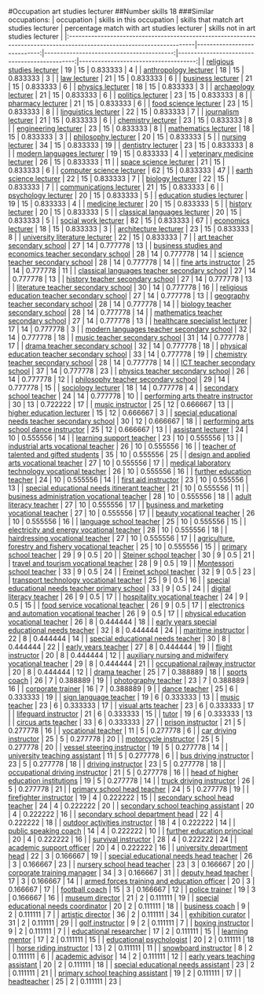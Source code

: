 #Occupation art studies lecturer
##Number skills 18
###Similar occupations:
| occupation                                                                                                            |   skills in this occupation |   skills that match art studies lecturer |   percentage match with art studies lecturer |   skills not in art studies lecturer |
|:----------------------------------------------------------------------------------------------------------------------|----------------------------:|-----------------------------------------:|---------------------------------------------:|-------------------------------------:|
| [religious studies lecturer](religious_studies_lecturer.md)                                                           |                          19 |                                       15 |                                     0.833333 |                                    4 |
| [anthropology lecturer](anthropology_lecturer.md)                                                                     |                          18 |                                       15 |                                     0.833333 |                                    3 |
| [law lecturer](law_lecturer.md)                                                                                       |                          21 |                                       15 |                                     0.833333 |                                    6 |
| [business lecturer](business_lecturer.md)                                                                             |                          21 |                                       15 |                                     0.833333 |                                    6 |
| [physics lecturer](physics_lecturer.md)                                                                               |                          18 |                                       15 |                                     0.833333 |                                    3 |
| [archaeology lecturer](archaeology_lecturer.md)                                                                       |                          21 |                                       15 |                                     0.833333 |                                    6 |
| [politics lecturer](politics_lecturer.md)                                                                             |                          23 |                                       15 |                                     0.833333 |                                    8 |
| [pharmacy lecturer](pharmacy_lecturer.md)                                                                             |                          21 |                                       15 |                                     0.833333 |                                    6 |
| [food science lecturer](food_science_lecturer.md)                                                                     |                          23 |                                       15 |                                     0.833333 |                                    8 |
| [linguistics lecturer](linguistics_lecturer.md)                                                                       |                          22 |                                       15 |                                     0.833333 |                                    7 |
| [journalism lecturer](journalism_lecturer.md)                                                                         |                          21 |                                       15 |                                     0.833333 |                                    6 |
| [chemistry lecturer](chemistry_lecturer.md)                                                                           |                          23 |                                       15 |                                     0.833333 |                                    8 |
| [engineering lecturer](engineering_lecturer.md)                                                                       |                          23 |                                       15 |                                     0.833333 |                                    8 |
| [mathematics lecturer](mathematics_lecturer.md)                                                                       |                          18 |                                       15 |                                     0.833333 |                                    3 |
| [philosophy lecturer](philosophy_lecturer.md)                                                                         |                          20 |                                       15 |                                     0.833333 |                                    5 |
| [nursing lecturer](nursing_lecturer.md)                                                                               |                          34 |                                       15 |                                     0.833333 |                                   19 |
| [dentistry lecturer](dentistry_lecturer.md)                                                                           |                          23 |                                       15 |                                     0.833333 |                                    8 |
| [modern languages lecturer](modern_languages_lecturer.md)                                                             |                          19 |                                       15 |                                     0.833333 |                                    4 |
| [veterinary medicine lecturer](veterinary_medicine_lecturer.md)                                                       |                          26 |                                       15 |                                     0.833333 |                                   11 |
| [space science lecturer](space_science_lecturer.md)                                                                   |                          21 |                                       15 |                                     0.833333 |                                    6 |
| [computer science lecturer](computer_science_lecturer.md)                                                             |                          62 |                                       15 |                                     0.833333 |                                   47 |
| [earth science lecturer](earth_science_lecturer.md)                                                                   |                          22 |                                       15 |                                     0.833333 |                                    7 |
| [biology lecturer](biology_lecturer.md)                                                                               |                          22 |                                       15 |                                     0.833333 |                                    7 |
| [communications lecturer](communications_lecturer.md)                                                                 |                          21 |                                       15 |                                     0.833333 |                                    6 |
| [psychology lecturer](psychology_lecturer.md)                                                                         |                          20 |                                       15 |                                     0.833333 |                                    5 |
| [education studies lecturer](education_studies_lecturer.md)                                                           |                          19 |                                       15 |                                     0.833333 |                                    4 |
| [medicine lecturer](medicine_lecturer.md)                                                                             |                          20 |                                       15 |                                     0.833333 |                                    5 |
| [history lecturer](history_lecturer.md)                                                                               |                          20 |                                       15 |                                     0.833333 |                                    5 |
| [classical languages lecturer](classical_languages_lecturer.md)                                                       |                          20 |                                       15 |                                     0.833333 |                                    5 |
| [social work lecturer](social_work_lecturer.md)                                                                       |                          82 |                                       15 |                                     0.833333 |                                   67 |
| [economics lecturer](economics_lecturer.md)                                                                           |                          18 |                                       15 |                                     0.833333 |                                    3 |
| [architecture lecturer](architecture_lecturer.md)                                                                     |                          23 |                                       15 |                                     0.833333 |                                    8 |
| [university literature lecturer](university_literature_lecturer.md)                                                   |                          22 |                                       15 |                                     0.833333 |                                    7 |
| [art teacher secondary school](art_teacher_secondary_school.md)                                                       |                          27 |                                       14 |                                     0.777778 |                                   13 |
| [business studies and economics teacher secondary school](business_studies_and_economics_teacher_secondary_school.md) |                          28 |                                       14 |                                     0.777778 |                                   14 |
| [science teacher secondary school](science_teacher_secondary_school.md)                                               |                          28 |                                       14 |                                     0.777778 |                                   14 |
| [fine arts instructor](fine_arts_instructor.md)                                                                       |                          25 |                                       14 |                                     0.777778 |                                   11 |
| [classical languages teacher secondary school](classical_languages_teacher_secondary_school.md)                       |                          27 |                                       14 |                                     0.777778 |                                   13 |
| [history teacher secondary school](history_teacher_secondary_school.md)                                               |                          27 |                                       14 |                                     0.777778 |                                   13 |
| [literature teacher secondary school](literature_teacher_secondary_school.md)                                         |                          30 |                                       14 |                                     0.777778 |                                   16 |
| [religious education teacher secondary school](religious_education_teacher_secondary_school.md)                       |                          27 |                                       14 |                                     0.777778 |                                   13 |
| [geography teacher secondary school](geography_teacher_secondary_school.md)                                           |                          28 |                                       14 |                                     0.777778 |                                   14 |
| [biology teacher secondary school](biology_teacher_secondary_school.md)                                               |                          28 |                                       14 |                                     0.777778 |                                   14 |
| [mathematics teacher secondary school](mathematics_teacher_secondary_school.md)                                       |                          27 |                                       14 |                                     0.777778 |                                   13 |
| [healthcare specialist lecturer](healthcare_specialist_lecturer.md)                                                   |                          17 |                                       14 |                                     0.777778 |                                    3 |
| [modern languages teacher secondary school](modern_languages_teacher_secondary_school.md)                             |                          32 |                                       14 |                                     0.777778 |                                   18 |
| [music teacher secondary school](music_teacher_secondary_school.md)                                                   |                          31 |                                       14 |                                     0.777778 |                                   17 |
| [drama teacher secondary school](drama_teacher_secondary_school.md)                                                   |                          32 |                                       14 |                                     0.777778 |                                   18 |
| [physical education teacher secondary school](physical_education_teacher_secondary_school.md)                         |                          33 |                                       14 |                                     0.777778 |                                   19 |
| [chemistry teacher secondary school](chemistry_teacher_secondary_school.md)                                           |                          28 |                                       14 |                                     0.777778 |                                   14 |
| [ICT teacher secondary school](ICT_teacher_secondary_school.md)                                                       |                          37 |                                       14 |                                     0.777778 |                                   23 |
| [physics teacher secondary school](physics_teacher_secondary_school.md)                                               |                          26 |                                       14 |                                     0.777778 |                                   12 |
| [philosophy teacher secondary school](philosophy_teacher_secondary_school.md)                                         |                          29 |                                       14 |                                     0.777778 |                                   15 |
| [sociology lecturer](sociology_lecturer.md)                                                                           |                          18 |                                       14 |                                     0.777778 |                                    4 |
| [secondary school teacher](secondary_school_teacher.md)                                                               |                          24 |                                       14 |                                     0.777778 |                                   10 |
| [performing arts theatre instructor](performing_arts_theatre_instructor.md)                                           |                          30 |                                       13 |                                     0.722222 |                                   17 |
| [music instructor](music_instructor.md)                                                                               |                          25 |                                       12 |                                     0.666667 |                                   13 |
| [higher education lecturer](higher_education_lecturer.md)                                                             |                          15 |                                       12 |                                     0.666667 |                                    3 |
| [special educational needs teacher secondary school](special_educational_needs_teacher_secondary_school.md)           |                          30 |                                       12 |                                     0.666667 |                                   18 |
| [performing arts school dance instructor](performing_arts_school_dance_instructor.md)                                 |                          25 |                                       12 |                                     0.666667 |                                   13 |
| [assistant lecturer](assistant_lecturer.md)                                                                           |                          24 |                                       10 |                                     0.555556 |                                   14 |
| [learning support teacher](learning_support_teacher.md)                                                               |                          23 |                                       10 |                                     0.555556 |                                   13 |
| [industrial arts vocational teacher](industrial_arts_vocational_teacher.md)                                           |                          26 |                                       10 |                                     0.555556 |                                   16 |
| [teacher of talented and gifted students](teacher_of_talented_and_gifted_students.md)                                 |                          35 |                                       10 |                                     0.555556 |                                   25 |
| [design and applied arts vocational teacher](design_and_applied_arts_vocational_teacher.md)                           |                          27 |                                       10 |                                     0.555556 |                                   17 |
| [medical laboratory technology vocational teacher](medical_laboratory_technology_vocational_teacher.md)               |                          26 |                                       10 |                                     0.555556 |                                   16 |
| [further education teacher](further_education_teacher.md)                                                             |                          24 |                                       10 |                                     0.555556 |                                   14 |
| [first aid instructor](first_aid_instructor.md)                                                                       |                          23 |                                       10 |                                     0.555556 |                                   13 |
| [special educational needs itinerant teacher](special_educational_needs_itinerant_teacher.md)                         |                          21 |                                       10 |                                     0.555556 |                                   11 |
| [business administration vocational teacher](business_administration_vocational_teacher.md)                           |                          28 |                                       10 |                                     0.555556 |                                   18 |
| [adult literacy teacher](adult_literacy_teacher.md)                                                                   |                          27 |                                       10 |                                     0.555556 |                                   17 |
| [business and marketing vocational teacher](business_and_marketing_vocational_teacher.md)                             |                          27 |                                       10 |                                     0.555556 |                                   17 |
| [beauty vocational teacher](beauty_vocational_teacher.md)                                                             |                          26 |                                       10 |                                     0.555556 |                                   16 |
| [language school teacher](language_school_teacher.md)                                                                 |                          25 |                                       10 |                                     0.555556 |                                   15 |
| [electricity and energy vocational teacher](electricity_and_energy_vocational_teacher.md)                             |                          28 |                                       10 |                                     0.555556 |                                   18 |
| [hairdressing vocational teacher](hairdressing_vocational_teacher.md)                                                 |                          27 |                                       10 |                                     0.555556 |                                   17 |
| [agriculture, forestry and fishery vocational teacher](agriculture,_forestry_and_fishery_vocational_teacher.md)       |                          25 |                                       10 |                                     0.555556 |                                   15 |
| [primary school teacher](primary_school_teacher.md)                                                                   |                          29 |                                        9 |                                     0.5      |                                   20 |
| [Steiner school teacher](Steiner_school_teacher.md)                                                                   |                          30 |                                        9 |                                     0.5      |                                   21 |
| [travel and tourism vocational teacher](travel_and_tourism_vocational_teacher.md)                                     |                          28 |                                        9 |                                     0.5      |                                   19 |
| [Montessori school teacher](Montessori_school_teacher.md)                                                             |                          33 |                                        9 |                                     0.5      |                                   24 |
| [Freinet school teacher](Freinet_school_teacher.md)                                                                   |                          32 |                                        9 |                                     0.5      |                                   23 |
| [transport technology vocational teacher](transport_technology_vocational_teacher.md)                                 |                          25 |                                        9 |                                     0.5      |                                   16 |
| [special educational needs teacher primary school](special_educational_needs_teacher_primary_school.md)               |                          33 |                                        9 |                                     0.5      |                                   24 |
| [digital literacy teacher](digital_literacy_teacher.md)                                                               |                          26 |                                        9 |                                     0.5      |                                   17 |
| [hospitality vocational teacher](hospitality_vocational_teacher.md)                                                   |                          24 |                                        9 |                                     0.5      |                                   15 |
| [food service vocational teacher](food_service_vocational_teacher.md)                                                 |                          26 |                                        9 |                                     0.5      |                                   17 |
| [electronics and automation vocational teacher](electronics_and_automation_vocational_teacher.md)                     |                          26 |                                        9 |                                     0.5      |                                   17 |
| [physical education vocational teacher](physical_education_vocational_teacher.md)                                     |                          26 |                                        8 |                                     0.444444 |                                   18 |
| [early years special educational needs teacher](early_years_special_educational_needs_teacher.md)                     |                          32 |                                        8 |                                     0.444444 |                                   24 |
| [maritime instructor](maritime_instructor.md)                                                                         |                          22 |                                        8 |                                     0.444444 |                                   14 |
| [special educational needs teacher](special_educational_needs_teacher.md)                                             |                          30 |                                        8 |                                     0.444444 |                                   22 |
| [early years teacher](early_years_teacher.md)                                                                         |                          27 |                                        8 |                                     0.444444 |                                   19 |
| [flight instructor](flight_instructor.md)                                                                             |                          20 |                                        8 |                                     0.444444 |                                   12 |
| [auxiliary nursing and midwifery vocational teacher](auxiliary_nursing_and_midwifery_vocational_teacher.md)           |                          29 |                                        8 |                                     0.444444 |                                   21 |
| [occupational railway instructor](occupational_railway_instructor.md)                                                 |                          20 |                                        8 |                                     0.444444 |                                   12 |
| [drama teacher](drama_teacher.md)                                                                                     |                          25 |                                        7 |                                     0.388889 |                                   18 |
| [sports coach](sports_coach.md)                                                                                       |                          26 |                                        7 |                                     0.388889 |                                   19 |
| [photography teacher](photography_teacher.md)                                                                         |                          23 |                                        7 |                                     0.388889 |                                   16 |
| [corporate trainer](corporate_trainer.md)                                                                             |                          16 |                                        7 |                                     0.388889 |                                    9 |
| [dance teacher](dance_teacher.md)                                                                                     |                          25 |                                        6 |                                     0.333333 |                                   19 |
| [sign language teacher](sign_language_teacher.md)                                                                     |                          19 |                                        6 |                                     0.333333 |                                   13 |
| [music teacher](music_teacher.md)                                                                                     |                          23 |                                        6 |                                     0.333333 |                                   17 |
| [visual arts teacher](visual_arts_teacher.md)                                                                         |                          23 |                                        6 |                                     0.333333 |                                   17 |
| [lifeguard instructor](lifeguard_instructor.md)                                                                       |                          21 |                                        6 |                                     0.333333 |                                   15 |
| [tutor](tutor.md)                                                                                                     |                          19 |                                        6 |                                     0.333333 |                                   13 |
| [circus arts teacher](circus_arts_teacher.md)                                                                         |                          33 |                                        6 |                                     0.333333 |                                   27 |
| [prison instructor](prison_instructor.md)                                                                             |                          21 |                                        5 |                                     0.277778 |                                   16 |
| [vocational teacher](vocational_teacher.md)                                                                           |                          11 |                                        5 |                                     0.277778 |                                    6 |
| [car driving instructor](car_driving_instructor.md)                                                                   |                          25 |                                        5 |                                     0.277778 |                                   20 |
| [motorcycle instructor](motorcycle_instructor.md)                                                                     |                          25 |                                        5 |                                     0.277778 |                                   20 |
| [vessel steering instructor](vessel_steering_instructor.md)                                                           |                          19 |                                        5 |                                     0.277778 |                                   14 |
| [university teaching assistant](university_teaching_assistant.md)                                                     |                          11 |                                        5 |                                     0.277778 |                                    6 |
| [bus driving instructor](bus_driving_instructor.md)                                                                   |                          23 |                                        5 |                                     0.277778 |                                   18 |
| [driving instructor](driving_instructor.md)                                                                           |                          23 |                                        5 |                                     0.277778 |                                   18 |
| [occupational driving instructor](occupational_driving_instructor.md)                                                 |                          21 |                                        5 |                                     0.277778 |                                   16 |
| [head of higher education institutions](head_of_higher_education_institutions.md)                                     |                          19 |                                        5 |                                     0.277778 |                                   14 |
| [truck driving instructor](truck_driving_instructor.md)                                                               |                          26 |                                        5 |                                     0.277778 |                                   21 |
| [primary school head teacher](primary_school_head_teacher.md)                                                         |                          24 |                                        5 |                                     0.277778 |                                   19 |
| [firefighter instructor](firefighter_instructor.md)                                                                   |                          19 |                                        4 |                                     0.222222 |                                   15 |
| [secondary school head teacher](secondary_school_head_teacher.md)                                                     |                          24 |                                        4 |                                     0.222222 |                                   20 |
| [secondary school teaching assistant](secondary_school_teaching_assistant.md)                                         |                          20 |                                        4 |                                     0.222222 |                                   16 |
| [secondary school department head](secondary_school_department_head.md)                                               |                          22 |                                        4 |                                     0.222222 |                                   18 |
| [outdoor activities instructor](outdoor_activities_instructor.md)                                                     |                          18 |                                        4 |                                     0.222222 |                                   14 |
| [public speaking coach](public_speaking_coach.md)                                                                     |                          14 |                                        4 |                                     0.222222 |                                   10 |
| [further education principal](further_education_principal.md)                                                         |                          20 |                                        4 |                                     0.222222 |                                   16 |
| [survival instructor](survival_instructor.md)                                                                         |                          28 |                                        4 |                                     0.222222 |                                   24 |
| [academic support officer](academic_support_officer.md)                                                               |                          20 |                                        4 |                                     0.222222 |                                   16 |
| [university department head](university_department_head.md)                                                           |                          22 |                                        3 |                                     0.166667 |                                   19 |
| [special educational needs head teacher](special_educational_needs_head_teacher.md)                                   |                          26 |                                        3 |                                     0.166667 |                                   23 |
| [nursery school head teacher](nursery_school_head_teacher.md)                                                         |                          23 |                                        3 |                                     0.166667 |                                   20 |
| [corporate training manager](corporate_training_manager.md)                                                           |                          34 |                                        3 |                                     0.166667 |                                   31 |
| [deputy head teacher](deputy_head_teacher.md)                                                                         |                          17 |                                        3 |                                     0.166667 |                                   14 |
| [armed forces training and education officer](armed_forces_training_and_education_officer.md)                         |                          20 |                                        3 |                                     0.166667 |                                   17 |
| [football coach](football_coach.md)                                                                                   |                          15 |                                        3 |                                     0.166667 |                                   12 |
| [police trainer](police_trainer.md)                                                                                   |                          19 |                                        3 |                                     0.166667 |                                   16 |
| [museum director](museum_director.md)                                                                                 |                          21 |                                        2 |                                     0.111111 |                                   19 |
| [special educational needs coordinator](special_educational_needs_coordinator.md)                                     |                          20 |                                        2 |                                     0.111111 |                                   18 |
| [business coach](business_coach.md)                                                                                   |                           9 |                                        2 |                                     0.111111 |                                    7 |
| [artistic director](artistic_director.md)                                                                             |                          36 |                                        2 |                                     0.111111 |                                   34 |
| [exhibition curator](exhibition_curator.md)                                                                           |                          31 |                                        2 |                                     0.111111 |                                   29 |
| [golf instructor](golf_instructor.md)                                                                                 |                           9 |                                        2 |                                     0.111111 |                                    7 |
| [boxing instructor](boxing_instructor.md)                                                                             |                           9 |                                        2 |                                     0.111111 |                                    7 |
| [educational researcher](educational_researcher.md)                                                                   |                          17 |                                        2 |                                     0.111111 |                                   15 |
| [learning mentor](learning_mentor.md)                                                                                 |                          17 |                                        2 |                                     0.111111 |                                   15 |
| [educational psychologist](educational_psychologist.md)                                                               |                          20 |                                        2 |                                     0.111111 |                                   18 |
| [horse riding instructor](horse_riding_instructor.md)                                                                 |                          13 |                                        2 |                                     0.111111 |                                   11 |
| [snowboard instructor](snowboard_instructor.md)                                                                       |                           8 |                                        2 |                                     0.111111 |                                    6 |
| [academic advisor](academic_advisor.md)                                                                               |                          14 |                                        2 |                                     0.111111 |                                   12 |
| [early years teaching assistant](early_years_teaching_assistant.md)                                                   |                          20 |                                        2 |                                     0.111111 |                                   18 |
| [special educational needs assistant](special_educational_needs_assistant.md)                                         |                          23 |                                        2 |                                     0.111111 |                                   21 |
| [primary school teaching assistant](primary_school_teaching_assistant.md)                                             |                          19 |                                        2 |                                     0.111111 |                                   17 |
| [headteacher](headteacher.md)                                                                                         |                          25 |                                        2 |                                     0.111111 |                                   23 |
